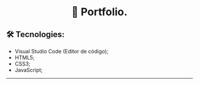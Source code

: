 <h1 align="center">
📰 Portfolio.
</h1>



## 🛠 Tecnologies:
- Visual Studio Code (Editor de código);
- HTML5;
- CSS3;
- JavaScript;

---



